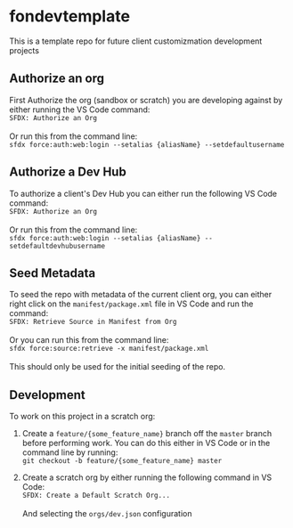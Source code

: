 # fondevtemplate

This is a template repo for future client customizmation development projects

## Authorize an org

First Authorize the org (sandbox or scratch) you are developing against by either running the VS Code command:<br/>
`SFDX: Authorize an Org`
<br/><br/>
Or run this from the command line:<br/>
`sfdx force:auth:web:login --setalias {aliasName} --setdefaultusername`

## Authorize a Dev Hub

To authorize a client's Dev Hub you can either run the following VS Code command:<br/>
`SFDX: Authorize an Org`
<br/><br/>
Or run this from the command line:<br/>
`sfdx force:auth:web:login --setalias {aliasName} --setdefaultdevhubusername`

## Seed Metadata

To seed the repo with metadata of the current client org, you can either right click on the `manifest/package.xml` file in VS Code and run the command:
<br/>
`SFDX: Retrieve Source in Manifest from Org`
<br/><br/>
Or you can run this  from the command line:<br/>
`sfdx force:source:retrieve -x manifest/package.xml`
<br/><br/>
This should only be used for the initial seeding of the repo.

## Development

To work on this project in a scratch org:

1. Create a `feature/{some_feature_name}` branch off the `master` branch before performing work. You can do this either in VS Code or in the command line by running:<br/>
`git checkout -b feature/{some_feature_name} master`

2. Create a scratch org by either running the following command in VS Code:<br/>
`SFDX: Create a Default Scratch Org...`<br/><br/>
And selecting the `orgs/dev.json` configuration